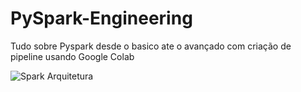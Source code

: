 # PySpark-Engineering
Tudo sobre Pyspark desde o basico ate o avançado com criação de pipeline usando Google Colab

![Spark Arquitetura](https://github.com/cristiano-sancho-ferreira/PySpark-Engineering/assets/63261829/c67cfa4b-6b4f-4701-aa0c-1412046958e8)
